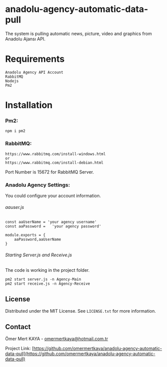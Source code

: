 # anadolu-agency-automatic-data-pull
The system is pulling automatic news, picture, video and graphics from Anadolu Ajansı API.

# Requirements

```
Anadolu Agency API Account
RabbitMQ
Nodejs
Pm2

```

# Installation

###  Pm2:

```
npm i pm2

```



###  RabbitMQ:

```
https://www.rabbitmq.com/install-windows.html
or
https://www.rabbitmq.com/install-debian.html

```

Port Number is 15672 for RabbitMQ Server.




###  Anadolu Agency Settings:

You could configure your account information.

###### aauser.js

```
const aaUserName = 'your agency username'
const aaPassword =   'your agency password'

module.exports = {
    aaPassword,aaUserName
}

```

###### Starting Server.js and Receive.js

The code is working in the project folder.

```
pm2 start server.js -n Agency-Main
pm2 start receive.js -n Agency-Receive

```



<!-- LICENSE -->
## License

Distributed under the MIT License. See `LICENSE.txt` for more information.


<!-- CONTACT -->
## Contact

Ömer Mert KAYA - omermertkaya@hotmail.com.tr

Project Link: [https://github.com/omermertkaya/anadolu-agency-automatic-data-pull](https://github.com/omermertkaya/anadolu-agency-automatic-data-pull)

